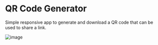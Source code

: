 # QR Code Generator

Simple responsive app to generate and download a QR code that can be used to share a link.

![image](https://github.com/user-attachments/assets/0a7c4deb-3389-4ba0-aa4a-0f81df54ebbb)

